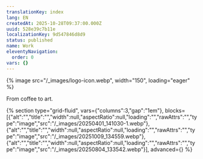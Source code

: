 ```yaml
---
translationKey: index
lang: EN
createdAt: 2025-10-28T09:37:00.000Z
uuid: 528e39c7b11e
localizationKey: 9d547846d8d9
status: published
name: Work
eleventyNavigation:
  order: 0
vars: {}
---
```

{% image src="/_images/logo-icon.webp", width="150", loading="eager" %}

From coffee to art.

{% section type="grid-fluid", vars={"columns":3,"gap":"1em"}, blocks=[{"alt":"","title":"","width":null,"aspectRatio":null,"loading":"","rawAttrs":"","type":"image","src":"/_images/20250401_141030-1.webp"},{"alt":"","title":"","width":null,"aspectRatio":null,"loading":"","rawAttrs":"","type":"image","src":"/_images/20251009_134559.webp"},{"alt":"","title":"","width":null,"aspectRatio":null,"loading":"","rawAttrs":"","type":"image","src":"/_images/20250804_133542.webp"}], advanced={} %}
